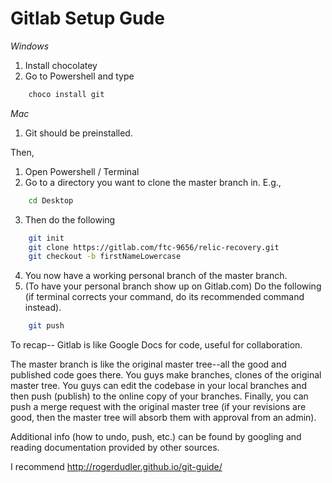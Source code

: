 # Gitlab Setup Gude

*Windows*
1. Install chocolatey
2. Go to Powershell and type 

```bash
    choco install git
```

*Mac*
1. Git should be preinstalled.

Then,
1. Open Powershell / Terminal
2. Go to a directory you want to clone the master branch in. E.g.,

```bash
    cd Desktop
```
3. Then do the following
 
```bash
    git init
    git clone https://gitlab.com/ftc-9656/relic-recovery.git
    git checkout -b firstNameLowercase
```
4. You now have a working personal branch of the master branch.
5. (To have your personal branch show up on Gitlab.com) Do the following (if terminal corrects your command, do its recommended command instead).

```bash
    git push
```

To recap--
Gitlab is like Google Docs for code, useful for collaboration.

The master branch is like the original master tree--all the good and published code goes there.
You guys make branches, clones of the original master tree. 
You guys can edit the codebase in your local branches and then push (publish) to the online copy 
of your branches. Finally, you can push a merge request with the original master tree 
(if your revisions are good, then the master tree will
absorb them with approval from an admin).

Additional info (how to undo, push, etc.) can be found by googling and reading documentation 
provided by other sources.

I recommend http://rogerdudler.github.io/git-guide/
    
